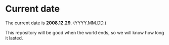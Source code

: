 # Current date

The current date is **2008.12.29.** (YYYY.MM.DD.)

This repository will be good when the world ends, so we will know how long it lasted.